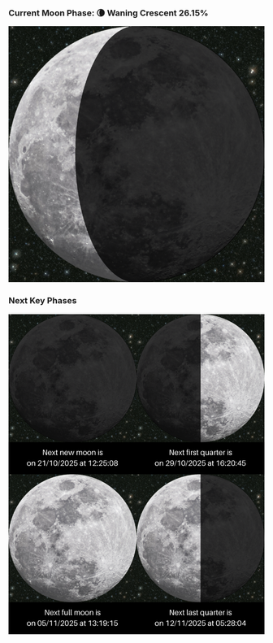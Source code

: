 ### Current Moon Phase: 🌘 Waning Crescent 26.15%
![Moon Phase](moonphase.png)
### Next Key Phases
![Gallery](gallery.png)
